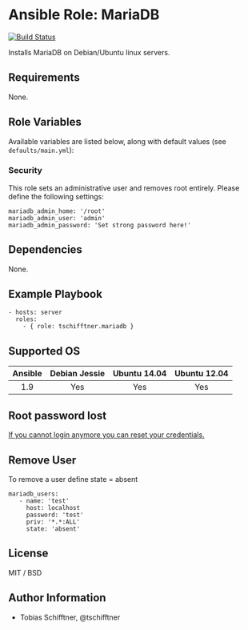 # Ansible Role: MariaDB

[![Build Status](https://travis-ci.org/tschifftner/ansible-role-mariadb.svg)](https://travis-ci.org/tschifftner/ansible-role-mariadb)

Installs MariaDB on Debian/Ubuntu linux servers.

## Requirements

None.

## Role Variables

Available variables are listed below, along with default values (see `defaults/main.yml`):

### Security

This role sets an administrative user and removes root entirely. Please define the following settings:

```
mariadb_admin_home: '/root'
mariadb_admin_user: 'admin'
mariadb_admin_password: 'Set strong password here!'
```

## Dependencies

None.

## Example Playbook

    - hosts: server
      roles:
        - { role: tschifftner.mariadb }

## Supported OS
Ansible          | Debian Jessie    | Ubuntu 14.04    | Ubuntu 12.04
:--------------: | :--------------: | :-------------: | :-------------: 
1.9              | Yes              | Yes             | Yes

## Root password lost

[If you cannot login anymore you can reset your credentials.](https://falseisnotnull.wordpress.com/2012/10/31/did-you-lose-your-mariadb-root-password-gnulinux/)

## Remove User
To remove a user define state = absent
```
mariadb_users:
   - name: 'test'
     host: localhost
     password: 'test'
     priv: '*.*:ALL'
     state: 'absent'
```

## License

MIT / BSD

## Author Information

 - Tobias Schifftner, @tschifftner